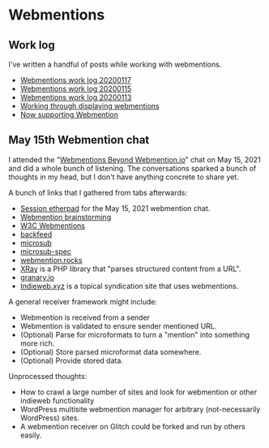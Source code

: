 # Webmentions

## Work log

I've written a handful of posts while working with webmentions.

* [Webmentions work log 20200117](https://jeremyfelt.com/2020/01/17/webmentions-work-log-20200117/)
* [Webmentions work log 20200115](https://jeremyfelt.com/2020/01/15/webmentions-work-log-20200115/)
* [Webmentions work log 20200113](https://jeremyfelt.com/2020/01/13/webmentions-work-log-20200113/)
* [Working through displaying webmentions](https://jeremyfelt.com/2020/01/12/working-through-displaying-webmentions/)
* [Now supporting Webmention](https://jeremyfelt.com/2020/01/06/now-supporting-webmention/)

## May 15th Webmention chat

I attended the "[Webmentions Beyond Webmention.io](https://indieweb.org/2021/Pop-ups/Webmentions_Beyond_Webmention.io)" chat on May 15, 2021 and did a whole bunch of listening. The conversations sparked a bunch of thoughts in my head, but I don't have anything concrete to share yet.

A bunch of links that I gathered from tabs afterwards:

* [Session etherpad](https://etherpad.indieweb.org/Beyond_Webmention.io) for the May 15, 2021 webmention chat.
* [Webmention brainstorming](https://indieweb.org/Webmention-brainstorming)
* [W3C Webmentions](https://www.w3.org/TR/webmention/)
* [backfeed](https://indieweb.org/backfeed)
* [microsub](https://indieweb.org/Microsub)
* [microsub-spec](https://indieweb.org/Microsub-spec)
* [webmention.rocks](https://webmention.rocks/)
* [XRay](https://github.com/aaronpk/XRay) is a PHP library that "parses structured content from a URL".
* [granary.io](https://granary.io/)
* [Indieweb.xyz](https://indieweb.xyz/en) is a topical syndication site that uses webmentions.


A general receiver framework might include:

* Webmention is received from a sender
* Webmention is validated to ensure sender mentioned URL.
* (Optional) Parse for microformats to turn a "mention" into something more rich.
* (Optional) Store parsed microformat data somewhere.
* (Optional) Provide stored data.

Unprocessed thoughts:
* How to crawl a large number of sites and look for webmention or other indieweb functionality
* WordPress multisite webmention manager for arbitrary (not-necessarily WordPress) sites.
* A webmention receiver on Glitch could be forked and run by others easily.
